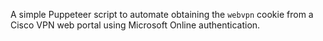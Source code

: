 A simple Puppeteer script to automate obtaining the `webvpn` cookie from a Cisco
VPN web portal using Microsoft Online authentication.
